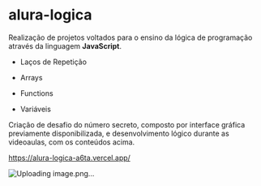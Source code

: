 # alura-logica

Realização de projetos voltados para o ensino da lógica de programação através da linguagem **JavaScript**.

- Laços de Repetição

- Arrays

- Functions

- Variáveis

Criação de desafio do número secreto, composto por interface gráfica previamente disponibilizada, e desenvolvimento lógico durante as videoaulas, com os conteúdos acima.

https://alura-logica-a6ta.vercel.app/

![Uploading image.png…]()



